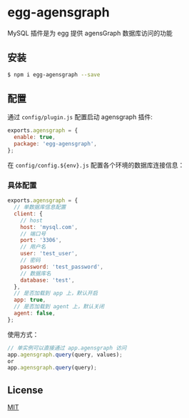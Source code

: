 # egg-agensgraph

MySQL 插件是为 egg 提供 agensGraph 数据库访问的功能

## 安装

```bash
$ npm i egg-agensgraph --save
```

## 配置

通过 `config/plugin.js` 配置启动 agensgraph 插件:

```js
exports.agensgraph = {
  enable: true,
  package: 'egg-agensgraph',
};
```

在 `config/config.${env}.js` 配置各个环境的数据库连接信息：

### 具体配置

```js
exports.agensgraph = {
  // 单数据库信息配置
  client: {
    // host
    host: 'mysql.com',
    // 端口号
    port: '3306',
    // 用户名
    user: 'test_user',
    // 密码
    password: 'test_password',
    // 数据库名
    database: 'test',    
  },
  // 是否加载到 app 上，默认开启
  app: true,
  // 是否加载到 agent 上，默认关闭
  agent: false,
};
```

使用方式：

```js
// 单实例可以直接通过 app.agensgraph 访问
app.agensgraph.query(query, values);
or
app.agensgraph.query(query);
```

## License

[MIT](LICENSE)

[agensgraph-nodejs]: https://github.com/bitnine-oss/agensgraph-nodejs